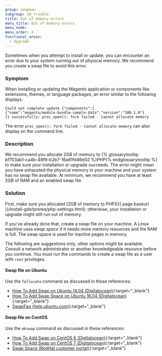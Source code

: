 ```yaml
---
group: compman
subgroup: 50_trouble
title: Out of memory errors
menu_title: Out of memory errors
menu_node:
menu_order: 4
functional_areas:
  - Upgrade
---
```


Sometimes when you attempt to install or update, you can encounter an error due to your system running out of physical memory. We recommend you create a swap file to avoid this error.

### Symptom

When installing or updating the Magento application or components like extensions, themes, or language packages, an error similar to the following displays:

	Could not complete update {"components":[
	{"name":"magento/module-bundle-sample-data","version":"100.1.0"}
	]} successfully: proc_open(): fork failed - Cannot allocate memory

The error `proc_open(): fork failed - Cannot allocate memory` can also display on the command line.

### Description

We recommend you allocate 2GB of memory to {% glossarytooltip bf703ab1-ca4b-48f9-b2b7-16a81fd46e02 %}PHP{% endglossarytooltip %} to make sure your installation or upgrade succeeds. The error might mean you have exhausted the physical memory in your machine and your system has no swap file available. At minimum, we recommend you have at least 2GB of RAM and an enabled swap file.

### Solution

First, make sure you allocated [2GB of memory to PHP]({{ page.baseurl }}/install-gde/prereq/php-settings.html); otherwise, your installation or upgrade might still run out of memory.

If you've already done that, create a swap file on your machine. A Linux machine uses *swap space* if it needs more memory resources and the RAM is full. The swap space is used for inactive pages in memory.

The following are suggestions only; other options might be available. Consult a network administrator or another knowledgeable resource before you continue. You must run the commands to create a swap file as a user with `root` privileges.

#### Swap file on Ubuntu

Use the `fallocate` command as discussed in these references:

*	[How To Add Swap on Ubuntu 14.04 (Digitalocean)](https://www.digitalocean.com/community/tutorials/how-to-add-swap-on-ubuntu-14-04){:target="_blank"}
*	[How To Add Swap Space on Ubuntu 16.04 (Digitalocean)](https://www.digitalocean.com/community/tutorials/how-to-add-swap-space-on-ubuntu-16-04){:target="_blank"}
*	[SwapFaq (help.ubuntu.com)](https://help.ubuntu.com/community/SwapFaq){:target="_blank"}

#### Swap file on CentOS

Use the `mkswap` command as discussed in these references:

*	[How To Add Swap on CentOS 6 (Digitalocean)](https://www.digitalocean.com/community/tutorials/how-to-add-swap-on-centos-6){:target="_blank"}
*	[How To Add Swap on CentOS 7 (Digitalocean)](https://www.digitalocean.com/community/tutorials/how-to-add-swap-on-centos-7){:target="_blank"}
*	[Swap Space (RedHat customer portal)](https://access.redhat.com/documentation/en-US/Red_Hat_Enterprise_Linux/6/html/Storage_Administration_Guide/ch-swapspace.html){:target="_blank"}